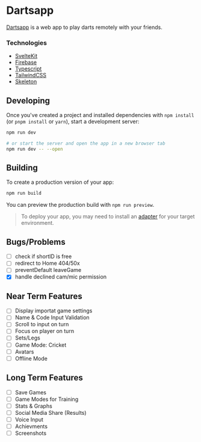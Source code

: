# Dartsapp

[Dartsapp](https://dartsapp-ad95a.web.app/) is a web app to play darts remotely with your friends.

### Technologies

- [SvelteKit](https://kit.svelte.dev/)
- [Firebase](https://firebase.google.com/)
- [Typescript](https://www.typescriptlang.org/)
- [TailwindCSS](https://tailwindcss.com/)
- [Skeleton](https://www.skeleton.dev/)

## Developing

Once you've created a project and installed dependencies with `npm install` (or `pnpm install` or `yarn`), start a development server:

```bash
npm run dev

# or start the server and open the app in a new browser tab
npm run dev -- --open
```

## Building

To create a production version of your app:

```bash
npm run build
```

You can preview the production build with `npm run preview`.

> To deploy your app, you may need to install an [adapter](https://kit.svelte.dev/docs/adapters) for your target environment.

## Bugs/Problems

- [ ] check if shortID is free
- [ ] redirect to Home 404/50x
- [ ] preventDefault leaveGame
- [x] handle declined cam/mic permission

## Near Term Features

- [ ] Display importat game settings
- [ ] Name & Code Input Validation
- [ ] Scroll to input on turn
- [ ] Focus on player on turn
- [ ] Sets/Legs
- [ ] Game Mode: Cricket
- [ ] Avatars
- [ ] Offline Mode

## Long Term Features

- [ ] Save Games
- [ ] Game Modes for Training
- [ ] Stats & Graphs
- [ ] Social Media Share (Results)
- [ ] Voice Input
- [ ] Achievments
- [ ] Screenshots